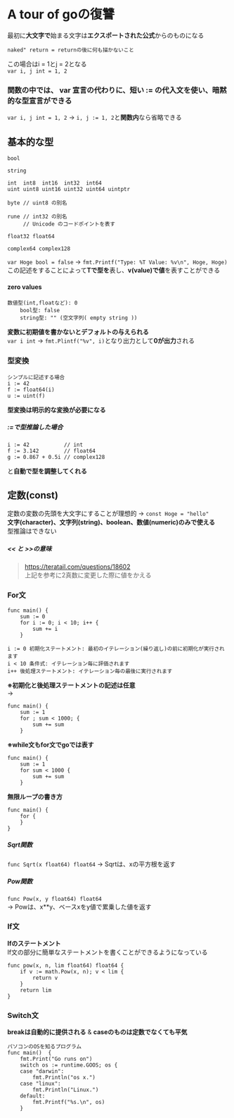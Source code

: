 # A tour of goの復讐
最初に**大文字で**始まる文字は**エクスポートされた公式**からのものになる

    naked" return = returnの後に何も描かないこと

この場合はi = 1とj = 2となる  
`var i, j int = 1, 2`

### 関数の中では、 var 宣言の代わりに、短い := の代入文を使い、暗黙的な型宣言ができる

`var i, j int = 1, 2` -> `i, j := 1, 2`と**関数内**なら省略できる

## 基本的な型
    bool
    
    string
    
    int  int8  int16  int32  int64
    uint uint8 uint16 uint32 uint64 uintptr
    
    byte // uint8 の別名
    
    rune // int32 の別名
         // Unicode のコードポイントを表す
    
    float32 float64
    
    complex64 complex128

`var Hoge bool = false` -> `fmt.Printf("Type: %T Value: %v\n", Hoge, Hoge)`  
この記述をすることによって**Tで型を**表し、**v(value)で値**を表すことができる

#### zero values
    数値型(int,floatなど): 0
        bool型: false
        string型: "" (空文字列( empty string ))
**変数に初期値を書かないとデフォルトの与えられる**  
`var i int` -> `fmt.Plintf("%v", i)`となり出力として**0が出力**される

### 型変換
    シンプルに記述する場合
    i := 42
    f := float64(i)
    u := uint(f)
**型変換は明示的な変換が必要になる**  
##### :=で型推論した場合
    i := 42           // int
    f := 3.142        // float64
    g := 0.867 + 0.5i // complex128
と**自動で型を調整してくれる**  

## 定数(const)
定数の変数の先頭を大文字にすることが理想的   -> `const Hoge = "hello"`  
**文字(character)、文字列(string)、boolean、数値(numeric)のみで使える**  
型推論はできない

##### << と >>の意味
> https://teratail.com/questions/18602  
上記を参考に2真数に変更した際に値をかえる  

### For文
    func main() {
    	sum := 0
    	for i := 0; i < 10; i++ {
    		sum += i
    	}
    	
    i := 0 初期化ステートメント: 最初のイテレーション(繰り返し)の前に初期化が実行されます
    i < 10 条件式: イテレーション毎に評価されます
    i++ 後処理ステートメント: イテレーション毎の最後に実行されます
**※初期化と後処理ステートメントの記述は任意**  
-> 

    func main() {
    	sum := 1
    	for ; sum < 1000; {
    		sum += sum
    	}

**※while文もfor文でgoでは表す**  

    func main() {
    	sum := 1
    	for sum < 1000 {
    		sum += sum
    	}

**無限ループの書き方**  
    
    func main() {
    	for {
    	}
    }

##### Sqrt関数
`func Sqrt(x float64) float64` -> Sqrtは、xの平方根を返す

##### Pow関数
`func Pow(x, y float64) float64`  
 -> Powは、x**y、ベースxをy値で累乗した値を返す

### If文
**Ifのステートメント**  
If文の部分に簡単なステートメントを書くことができるようになっている

    func pow(x, n, lim float64) float64 {
    	if v := math.Pow(x, n); v < lim {
    		return v
    	}
    	return lim
    }

### Switch文
**breakは自動的に提供される** & **caseのものは定数でなくても平気**  

    パソコンのOSを知るプログラム
    func main()  {
    	fmt.Print("Go runs on")
    	switch os := runtime.GOOS; os {
    	case "darwin":
    		fmt.Println("os x.")
    	case "linux":
    		fmt.Println("Linux.")
    	default:
    		fmt.Printf("%s.\n", os)
    	}


